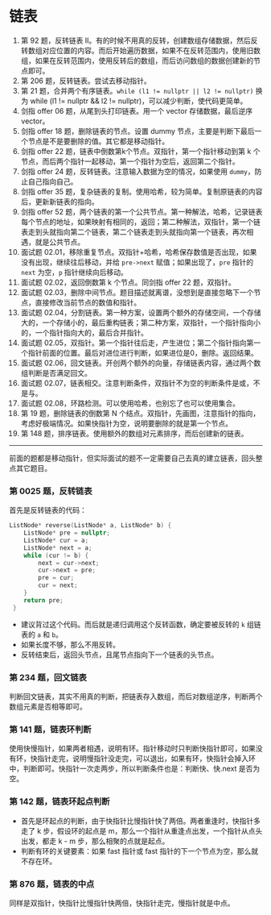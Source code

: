 # 链表

1. 第 92 题，反转链表 II。有的时候不用真的反转，创建数组存储数据，然后反转数组对应位置的内容。而后开始遍历数据，如果不在反转范围内，使用旧数组，如果在反转范围内，使用反转后的数组，而后访问数组的数据创建新的节点即可。
2. 第 206 题，反转链表。尝试去移动指针。
3. 第 21 题，合并两个有序链表。`while (l1 != nullptr || l2 != nullptr)` 换为 while (l1 != nullptr && l2 != nullptr)，可以减少判断，使代码更简单。
4. 剑指 offer 06 题，从尾到头打印链表。用一个 vector 存储数据，最后逆序 vector。
5. 剑指 offer 18 题，删除链表的节点。设置 dummy 节点，主要是判断下最后一个节点是不是要删除的值。其它都是移动指针。
6. 剑指 offer 22 题，链表中倒数第k个节点。双指针，第一个指针移动到第 k 个节点，而后两个指针一起移动，第一个指针为空后，返回第二个指针。
7. 剑指 offer 24 题，反转链表。注意输入数据为空的情况，如果使用 `dummy`，防止自己指向自己。
8. 剑指 offer 35 题，复杂链表的复制。使用哈希，较为简单。复制原链表的内容后，更新新链表的指向。
9. 剑指 offer 52 题，两个链表的第一个公共节点。第一种解法，哈希，记录链表每个节点的地址，如果映射有相同的，返回；第二种解法，双指针，第一个链表走到头就指向第二个链表，第二个链表走到头就指向第一个链表，再次相遇，就是公共节点。
10. 面试题 02.01，移除重复节点。双指针+哈希，哈希保存数值是否出现，如果没有出现，继续往后移动，并给 `pre->next` 赋值；如果出现了，`pre` 指针的 `next` 为空，`p` 指针继续向后移动。
11. 面试题 02.02，返回倒数第 k 个节点。同剑指 offer 22 题，双指针。
12. 面试题 02.03，删除中间节点。题目描述就离谱，没想到是直接忽略下一个节点，直接修改当前节点的数值和指针。
13. 面试题 02.04，分割链表。第一种方案，设置两个额外的存储空间，一个存储大的，一个存储小的，最后重构链表；第二种方案，双指针，一个指针指向小的，一个指针指向大的，最后合并指针。
14. 面试题 02.05，双指针。第一个指针往后走，产生进位；第二个指针指向第一个指针前面的位置。最后对进位进行判断，如果进位是0，删除。返回结果。
15. 面试题 02.06，回文链表。开创两个额外的向量，存储链表内容，通过两个数组判断是否满足回文。
16. 面试题 02.07，链表相交。注意判断条件，双指针不为空的判断条件是或，不是与。
17. 面试题 02.08，环路检测。可以使用哈希，也别忘了也可以使用集合。
18. 第 19 题，删除链表的倒数第 N 个结点。双指针，先画图，注意指针的指向，考虑好极端情况。如果快指针为空，说明要删除的就是第一个节点。
19. 第 148 题，排序链表。使用额外的数组对元素排序，而后创建新的链表。

---

前面的题都是移动指针，但实际面试的题不一定需要自己去真的建立链表，回头整点其它题目。

### 第 0025 题，反转链表

首先是反转链表的代码：

```cpp
ListNode* reverse(ListNode* a, ListNode* b) {
    ListNode* pre = nullptr;
    ListNode* cur = a;
    ListNode* next = a;
    while (cur != b) {
        next = cur->next;
        cur->next = pre;
        pre = cur;
        cur = next;
    }
    return pre;
 }
```

- 建议背过这个代码。而后就是递归调用这个反转函数，确定要被反转的 `k` 组链表的 `a` 和 `b`。
- 如果长度不够，那么不用反转。
- 反转结束后，返回头节点，且尾节点指向下一个链表的头节点。

### 第 234 题，回文链表

判断回文链表，其实不用真的判断，把链表存入数组，而后对数组逆序，判断两个数组元素是否相等即可。

### 第 141 题，链表环判断

使用快慢指针，如果两者相遇，说明有环。指针移动时只判断快指针即可，如果没有环，快指针走完，说明慢指针没走完，可以退出，如果有环，快指针会掉入环中，判断即可。快指针一次走两步，所以判断条件也是：判断快、快.next 是否为空。

### 第 142 题，链表环起点判断

- 首先是环起点的判断，由于快指针比慢指针快了两倍。两者重逢时，快指针多走了 k 步，假设环的起点是 m，那么一个指针从重逢点出发，一个指针从点头出发，都走 k - m 步，那么相聚的点就是起点。
- 判断有环的关键要素：如果 fast 指针或 fast 指针的下一个节点为空，那么就不存在环。

### 第 876 题，链表的中点

同样是双指针，快指针比慢指针快两倍，快指针走完，慢指针就是中点。
